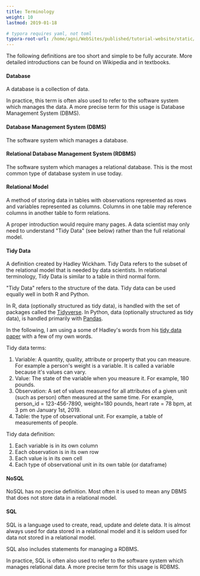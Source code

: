 ```yaml
---
title: Terminology
weight: 10
lastmod: 2019-01-18

# typora requires yaml, not toml
typora-root-url: /home/agni/WebSites/published/tutorial-website/static/
---
```


The following definitions are too short and simple to be fully accurate.  More detailed introductions can be found on Wikipedia and in textbooks.

#### Database

A database is a collection of data.

In practice, this term is often also used to refer to the software system which manages the data.  A more precise term for this usage is Database Management System (DBMS).

#### Database Management System (DBMS)

The software system which manages a database.

#### Relational Database Management System (RDBMS)

The software system which manages a relational database. This is the most common type of database system in use today.

#### Relational Model

A method of storing data in tables with observations represented as rows and variables represented as columns.  Columns in one table may reference columns in another table to form relations. 

A proper introduction would require many pages.  A data scientist may only need to understand "Tidy Data"  (see below) rather than the full relational model.

#### Tidy Data

A definition created by Hadley Wickham.  Tidy Data refers to the subset of the relational model that is needed by data scientists.  In relational terminology, Tidy Data is similar to a table in third normal form.

"Tidy Data" refers to the structure of the data.  Tidy data can be used equally well in both R and Python.  

In R, data (optionally structured as tidy data), is handled with the set of packages called the [Tidyverse](https://www.tidyverse.org/packages/).  In Python, data (optionally structured as tidy data), is handled primarily with [Pandas](https://pandas.pydata.org/).

In the following, I am using a some of Hadley's words from his [tidy data paper](https://vita.had.co.nz/papers/tidy-data.pdf) with a few of my own words.

Tidy data terms:

1. Variable: A quantity, quality, attribute or property that you can measure.  For example a person's weight is a variable.  It is called a variable because it's values can vary.
2. Value: The state of the variable when you measure it.  For example, 180 pounds.
3. Observation: A set of values measured for all attributes of a given unit (such as person) often measured at the same time.  For example, person_id = 123-456-7890, weight=180 pounds, heart rate = 78 bpm, at 3 pm on January 1st, 2019.
4. Table: the type of observational unit.  For example, a table of measurements of people.

Tidy data definition:

1. Each variable is in its own column
2. Each observation is in its own row
3. Each value is in its own cell
4. Each type of observational unit in its own table (or dataframe)

#### NoSQL

NoSQL has no precise definition.  Most often it is used to mean any DBMS that does not store data in a relational model.

#### SQL

SQL is a language used to create, read, update and delete data.  It is almost always used for data stored in a relational model and it is seldom used for data not stored in a relational model.

SQL also includes statements for managing a RDBMS.

In practice, SQL is often also used to refer to the software system which manages relational data.  A more precise term for this usage is RDBMS.